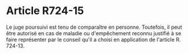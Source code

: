 # Article R724-15

Le juge poursuivi est tenu de comparaître en personne. Toutefois, il peut être autorisé en cas de maladie ou d'empêchement reconnu justifié à se faire représenter par le conseil qu'il a choisi en application de l'article R. 724-13.